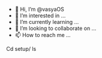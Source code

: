 - 👋 Hi, I’m @vasyaOS
- 👀 I’m interested in ...
- 🌱 I’m currently learning ...
- 💞️ I’m looking to collaborate on ...
- 📫 How to reach me ...

<!---
vasyaOS/vasyaOS is a ✨ special ✨ repository because its `README.md` (this file) appears on your GitHub profile.
You can click the Preview link to take a look at your changes.
--->
Cd setup/
ls
